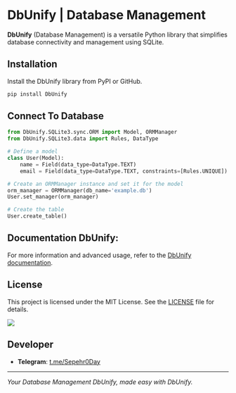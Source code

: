 # DbUnify | Database Management

**DbUnify** (Database Management) is a versatile Python library that simplifies database connectivity and management using SQLite.

## Installation
   Install the DbUnify library from PyPI or GitHub.
   
   ```bash
   pip install DbUnify
   ```
## Connect To Database
```python
from DbUnify.SQLite3.sync.ORM import Model, ORMManager
from DbUnify.SQLite3.data import Rules, DataType

# Define a model
class User(Model):
    name = Field(data_type=DataType.TEXT)
    email = Field(data_type=DataType.TEXT, constraints=[Rules.UNIQUE])

# Create an ORMManager instance and set it for the model
orm_manager = ORMManager(db_name='example.db')
User.set_manager(orm_manager)

# Create the table
User.create_table()
   ```


## Documentation DbUnify:

   For more information and advanced usage, refer to the [DbUnify documentation](https://DbUnify.readthedocs.io).

  
## License

This project is licensed under the MIT License. See the [LICENSE](https://github.com/Sepehr0267/DbUnify/blob/main/LICENSE) file for details.

<a href="https://pypi.org/project/DbUnify/"><img src="https://img.shields.io/badge/DbUnify-2.1.0-blue"></a> 

## Developer
- **Telegram**: [t.me/Sepehr0Day](https://t.me/Sepehr0Day)

---

*Your Database Management DbUnify, made easy with DbUnify.*
